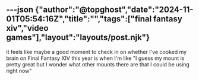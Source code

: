 ---json
{"author":"@topghost","date":"2024-11-01T05:54:16Z","title":"","tags":["final fantasy xiv","video games"],"layout":"layouts/post.njk"}
---
it feels like maybe a good moment to check in on whether I&#x27;ve cooked my brain on Final Fantasy XIV this year is when I&#x27;m like &#x22;I guess my mount is pretty great but I wonder what other mounts there are that I could be using right now&#x22;
